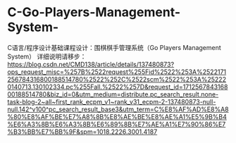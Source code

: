 # C-Go-Players-Management-System-
C语言/程序设计基础课程设计：围棋棋手管理系统（Go Players Management System）
详细说明请移步：https://blog.csdn.net/CMD138/article/details/137480873?ops_request_misc=%257B%2522request%255Fid%2522%253A%2522171256784316800188514780%2522%252C%2522scm%2522%253A%252220140713.130102334.pc%255Fall.%2522%257D&request_id=171256784316800188514780&biz_id=0&utm_medium=distribute.pc_search_result.none-task-blog-2~all~first_rank_ecpm_v1~rank_v31_ecpm-2-137480873-null-null.142^v100^pc_search_result_base3&utm_term=C%E8%AF%AD%E8%A8%80%E8%AF%BE%E7%A8%8B%E8%AE%BE%E8%AE%A1%E5%9B%B4%E6%A3%8B%E6%A3%8B%E6%89%8B%E7%AE%A1%E7%90%86%E7%B3%BB%E7%BB%9F&spm=1018.2226.3001.4187
